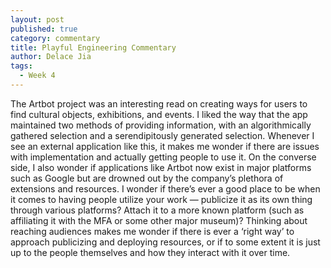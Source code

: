 ```yaml
---
layout: post
published: true
category: commentary
title: Playful Engineering Commentary
author: Delace Jia
tags:
  - Week 4
---
```

The Artbot project was an interesting read on creating ways for users to find cultural objects, exhibitions, and events. I liked the way that the app maintained two methods of providing information, with an algorithmically gathered selection and a serendipitously generated selection. Whenever I see an external application like this, it makes me wonder if there are issues with implementation and actually getting people to use it. On the converse side, I also wonder if applications like Artbot now exist in major platforms such as Google but are drowned out by the company’s plethora of extensions and resources. I wonder if there’s ever a good place to be when it comes to having people utilize your work — publicize it as its own thing through various platforms? Attach it to a more known platform (such as affiliating it with the MFA or some other major museum)? Thinking about reaching audiences makes me wonder if there is ever a ‘right way’ to approach publicizing and deploying resources, or if to some extent it is just up to the people themselves and how they interact with it over time. 